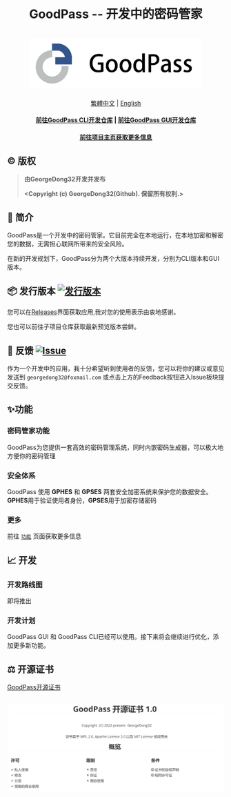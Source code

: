 <h1 align="center">
GoodPass -- 开发中的密码管家
<h1 align="center">
  <img src="../../Resource/Title%20Photo/GoodPass3.0_Title.png" alt="GoodPass" width="400">
</h1>
  <p align="center">
    <a href="./README_tcn.md">繁體中文</a>
    |
    <a href="../../README.md">English</a>
  </p>
<h4 align="center">
    <a href="https://github.com/GeorgeDong32/GoodPass-CLI">前往GoodPass CLI开发仓库</a>
    |
    <a href="https://github.com/GeorgeDong32/GoodPass-GUI">前往GoodPass GUI开发仓库</a>
</h4>
<h4 align="center">
  <a href="https://georgedong32.github.io/GoodPass">前往项目主页获取更多信息</a>
</h4>

## ©️ 版权

> **由GeorgeDong32开发并发布** 
>
> **<Copyright (c) GeorgeDong32(Github). 保留所有权利.>**<br>
## 🎤 简介

GoodPass是一个开发中的密码管家。它目前完全在本地运行，在本地加密和解密您的数据，无需担心联网所带来的安全风险。

在新的开发规划下，GoodPass分为两个大版本持续开发，分别为CLI版本和GUI版本。

## 📦 发行版本  [<img src="https://img.shields.io/badge/GoodPass-发行版本-34558b" alt="发行版本">](https://github.com/GeorgeDong32/GoodPass/releases)

您可以在[Releases](https://github.com/GeorgeDong32/GoodPass/releases)界面获取应用,我对您的使用表示由衷地感谢。

您也可以前往子项目仓库获取最新预览版本尝鲜。

## 💬 反馈  [<img src="https://img.shields.io/badge/GoodPass-反馈-939597" alt="Issue">](https://github.com/GeorgeDong32/GoodPass/issues)

作为一个开发中的应用，我十分希望听到使用者的反馈，您可以将你的建议或意见发送到 `georgedong32@foxmail.com` 或点击上方的Feedback按钮进入Issue板块提交反馈。

## ✨功能

### 密码管家功能

GoodPass为您提供一套高效的密码管理系统，同时内嵌密码生成器，可以极大地方便你的密码管理

### 安全体系

GoodPass 使用 **GPHES** 和 **GPSES** 两套安全加密系统来保护您的数据安全。**GPHES**用于验证使用者身份，**GPSES**用于加密存储密码

### 更多

前往 [`功能`](https://georgedong32.github.io/GoodPass/features) 页面获取更多信息

## 📈 开发

### 开发路线图

即将推出

### 开发计划

GoodPass GUI 和 GoodPass CLI已经可以使用。接下来将会继续进行优化，添加更多新功能。

## :balance_scale: 开源证书

[GoodPass开源证书](https://github.com/GeorgeDong32/GoodPass/blob/main/Docs/License/LICENSE_ZH.md)

<h2 align=center>
    <img src="../../Resource/LicenseOverview/GPOL_overview_CN.png">
</h2>
